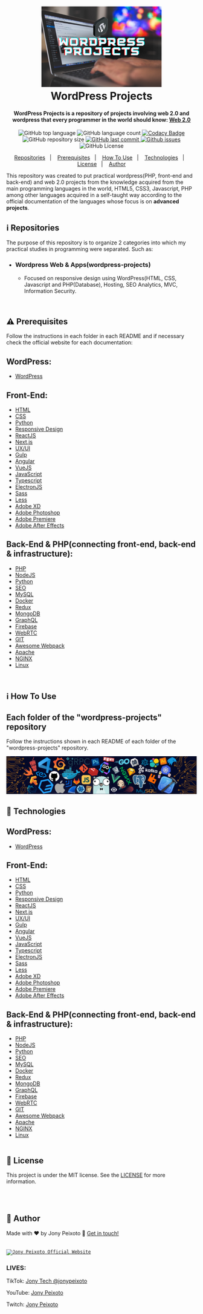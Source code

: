 <h1 align="center">
    <img alt="WordPress GitHub README" src="https://github.com/jonypeixoto/jonypeixoto/blob/main/assets/wordpress-projects-readme.png" />
    <br>
    WordPress Projects
</h1>

<h4 align="center">
   WordPress Projects is a repository of projects involving web 2.0 and wordpress that every programmer in the world should know:
   <a href="https://www.oreilly.com/pub/a/web2/archive/what-is-web-20.html/">Web 2.0</a>
</h4>
<p align="center">
  <img alt="GitHub top language" src="https://img.shields.io/github/languages/top/jonypeixoto/wordpress-projects">
  
  <img alt="GitHub language count" src="https://img.shields.io/github/languages/count/jonypeixoto/wordpress-projects">
  
  <a href="https://www.codacy.com/gh/jonypeixoto/full-stack-web2-projects/dashboard?utm_source=github.com&amp;utm_medium=referral&amp;utm_content=jonypeixoto/full-stack-web2-projects&amp;utm_campaign=Badge_Grade">
    <img alt="Codacy Badge" src="https://app.codacy.com/project/badge/Grade/799ca46e878b4a40a8c52ac735f5a1fa">
  </a>
  
  <img alt="GitHub repository size" src="https://img.shields.io/github/repo-size/jonypeixoto/wordpress-projects">
  <a href="https://github.com/jonypeixoto/full-stack-web2-projects/commits">
   
  <img alt="GitHub last commit" src="https://img.shields.io/github/last-commit/jonypeixoto/wordpress-projects">
  </a>
  
  <a href="https://github.com/jonypeixoto/full-stack-web2-projects/issues">
    <img alt="Github issues" src="https://img.shields.io/github/issues/jonypeixoto/wordpress-projects">
  </a>
  
  <img alt="GitHub License" src="https://img.shields.io/github/license/jonypeixoto/full-stack-web2-projects"> 
</p>

<p align="center">
  <a href="#information_source-repositories">Repositories</a>&nbsp;&nbsp;&nbsp;|&nbsp;&nbsp;&nbsp;
  <a href="#warning-prerequisites">Prerequisites</a>&nbsp;&nbsp;&nbsp;|&nbsp;&nbsp;&nbsp;
  <a href="#information_source-how-to-use">How To Use</a>&nbsp;&nbsp;&nbsp;|&nbsp;&nbsp;&nbsp;
  <a href="#rocket-technologies">Technologies</a>&nbsp;&nbsp;&nbsp;|&nbsp;&nbsp;&nbsp;
  <a href="#memo-license">License</a>&nbsp;&nbsp;&nbsp;|&nbsp;&nbsp;&nbsp;
  <a href="#star2-author">Author</a>
</p>

This repository was created to put practical wordpress(PHP, front-end and back-end) and web 2.0 projects from the knowledge acquired from the main programming languages in the world, HTML5, CSS3, Javascript, PHP among other languages acquired in a self-taught way according to the official documentation of the languages whose focus is on <b>advanced projects</b>.

##  :information_source: Repositories

The purpose of this repository is to organize 2 categories into which my practical studies in programming were separated. Such as:

* <b><h3>Wordpress Web & Apps(wordpress-projects)</h3></b>
   * Focused on responsive design using WordPress(HTML, CSS, Javascript and PHP(Database), Hosting, SEO Analytics, MVC, Information Security.

<br/>

## :warning: Prerequisites

Follow the instructions in each folder in each README and if necessary check the official website for each documentation:

## WordPress:

- [WordPress](https://wordpress.com)

## Front-End:

- [HTML](https://developer.mozilla.org/pt-BR/docs/Web/HTML)
- [CSS](https://www.w3schools.com/cssref/)
- [Python](https://python.org)
- [Responsive Design](https://developers.google.com/search/mobile-sites/mobile-seo/responsive-design)
- [ReactJS](https://reactjs.org)
- [Next.js](https://nextjs.org)
- [UX/UI](https://www.adobe.com/br/creativecloud/ui-ux.html)
- [Gulp](https://gulpjs.com)
- [Angular](https://angular.io)
- [VueJS](https://vuejs.org)
- [JavaScript](https://developer.mozilla.org/pt-BR/docs/Web/JavaScript)
- [Typescript](https://www.typescriptlang.org)
- [ElectronJS](https://www.electronjs.org)
- [Sass](https://sass-lang.com/guide)
- [Less](https://lesscss.org)
- [Adobe XD](https://www.adobe.com/br/products/xd.html)
- [Adobe Photoshop](https://www.adobe.com/br/products/photoshop.html)
- [Adobe Premiere](https://www.adobe.com/br/products/premiere.html)
- [Adobe After Effects](https://www.adobe.com/br/products/aftereffects.html)

## Back-End & PHP(connecting front-end, back-end & infrastructure):

- [PHP](https://php.net)
- [NodeJS](https://nodejs.org/)
- [Python](https://python.org)
- [SEO](https://developers.google.com/search/docs/beginner/seo-starter-guide?hl=pt-br)
- [MySQL](https://www.mysql.com)
- [Docker](https://www.docker.com)
- [Redux](https://redux.js.org)
- [MongoDB](https://www.mongodb.com)
- [GraphQL](https://graphql.org)
- [Firebase](https://firebase.google.com/docs/hosting?hl=pt-br)
- [WebRTC](https://webrtc.org)
- [GIT](https://git-scm.com)
- [Awesome Webpack](https://webpack.js.org/awesome-webpack/)
- [Apache](https://www.apache.org)
- [NGINX](https://www.nginx.com)
- [Linux](https://www.linux.org)

<br/>

## :information_source: How To Use

## Each folder of the "wordpress-projects" repository
Follow the instructions shown in each README of each folder of the "wordpress-projects" repository.
<br/>

![](https://github.com/JonyPeixoto/jonypeixoto/blob/main/assets/wow.png)  

## :rocket: Technologies

## WordPress:

- [WordPress](https://wordpress.com)

## Front-End:

- [HTML](https://developer.mozilla.org/pt-BR/docs/Web/HTML)
- [CSS](https://www.w3schools.com/cssref/)
- [Python](https://python.org)
- [Responsive Design](https://developers.google.com/search/mobile-sites/mobile-seo/responsive-design)
- [ReactJS](https://reactjs.org)
- [Next.js](https://nextjs.org)
- [UX/UI](https://www.adobe.com/br/creativecloud/ui-ux.html)
- [Gulp](https://gulpjs.com)
- [Angular](https://angular.io)
- [VueJS](https://vuejs.org)
- [JavaScript](https://developer.mozilla.org/pt-BR/docs/Web/JavaScript)
- [Typescript](https://www.typescriptlang.org)
- [ElectronJS](https://www.electronjs.org)
- [Sass](https://sass-lang.com/guide)
- [Less](https://lesscss.org)
- [Adobe XD](https://www.adobe.com/br/products/xd.html)
- [Adobe Photoshop](https://www.adobe.com/br/products/photoshop.html)
- [Adobe Premiere](https://www.adobe.com/br/products/premiere.html)
- [Adobe After Effects](https://www.adobe.com/br/products/aftereffects.html)

## Back-End & PHP(connecting front-end, back-end & infrastructure):

- [PHP](https://php.net)
- [NodeJS](https://nodejs.org/)
- [Python](https://python.org)
- [SEO](https://developers.google.com/search/docs/beginner/seo-starter-guide?hl=pt-br)
- [MySQL](https://www.mysql.com)
- [Docker](https://www.docker.com)
- [Redux](https://redux.js.org)
- [MongoDB](https://www.mongodb.com)
- [GraphQL](https://graphql.org)
- [Firebase](https://firebase.google.com/docs/hosting?hl=pt-br)
- [WebRTC](https://webrtc.org)
- [GIT](https://git-scm.com)
- [Awesome Webpack](https://webpack.js.org/awesome-webpack/)
- [Apache](https://www.apache.org)
- [NGINX](https://www.nginx.com)
- [Linux](https://www.linux.org)
<br/><br/>

## :memo: License
This project is under the MIT license. See the [LICENSE](https://github.com/jonypeixoto/full-stack-web2-projects/blob/main/LICENSE) for more information.

<br/><br/>

## :star2: Author

Made with ♥ by Jony Peixoto :wave: [Get in touch!](https://jonypeixoto.com)

<br/>

<a href="https://www.jonypeixoto.com" target="_blank">
  <code><img alt="Jony Peixoto Official Website" height="30" width="130" src="https://img.shields.io/badge/website-000000?style=for-the-badge&logo=About.me&logoColor=white" /></code>
</a>

<br/>

### LIVES:

TikTok: [Jony Tech @jonypeixoto](https://jonypeixoto.com/tiktok)

YouTube: [Jony Peixoto](https://jonypeixoto.com/youtube)

Twitch: [Jony Peixoto](https://jonypeixoto.com/twitch)
